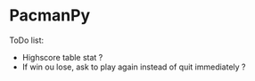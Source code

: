 # PacmanPy

ToDo list:
 - Highscore table stat ?
 - If win ou lose, ask to play again instead of quit immediately ?
